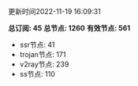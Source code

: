 更新时间2022-11-19 16:09:31

**总订阅: 45**
**总节点: 1260**
**有效节点: 561**
- ssr节点: 41
- trojan节点: 171
- v2ray节点: 239
- ss节点: 110
